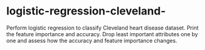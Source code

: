 # logistic-regression-cleveland-
Perform logistic regression to classify Cleveland heart disease dataset. Print the feature  importance and accuracy. Drop least important attributes one by one and assess how the  accuracy and feature importance changes. 
